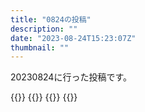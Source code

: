 ```yaml
---
title: "0824の投稿"
description: ""
date: "2023-08-24T15:23:07Z"
thumbnail: ""
---
```

20230824に行った投稿です。
<!--more-->
{{<othersns text="いや、グラボがサイズ的に物理的に厳しいか" url="https://qunagi.qunagi.net/notice/AZ2NSqpXMi842GbaFs" screenname="jme/k.h" date="2023-08-23T23:18:40.000Z">}}
{{<othersns text="ハンダか<br/>転がってるはず" url="https://qunagi.qunagi.net/notice/AZ2M8s8wfqQMMVaoJE" screenname="jme/k.h" date="2023-08-23T23:03:51.000Z">}}
{{<othersns text="電源スイッチと折れた部品さえどうにかすれば今のケースでもいいから冬より前にまずそれ<br/>駄目そうならケースの捨て方も考えないと" url="https://qunagi.qunagi.net/notice/AZ2M29bDNIGMTQbzyi" screenname="jme/k.h" date="2023-08-23T23:02:38.000Z">}}
{{<othersns text="冬かそれ以降にPCどうにかするか？" url="https://qunagi.qunagi.net/notice/AZ2LuK0EoJVSQIa7VY" screenname="jme/k.h" date="2023-08-23T23:01:13.000Z">}}
